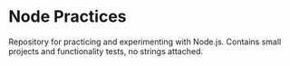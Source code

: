 # Node Practices
Repository for practicing and experimenting with Node.js. Contains small projects and functionality tests, no strings attached.